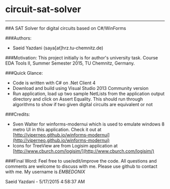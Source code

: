# circuit-sat-solver
----------
##A SAT Solver for digital circuits based on C#/WinForms

###Authors:
- Saeid Yazdani (saya[at]hrz.tu-chemnitz.de)

###Motivation:
This project initially is for author's university task. Course EDA Tools II, Summer Semester 2015, TU Chemnitz, Germany.


###Quick Glance:
- Code is written with C# on .Net Client 4
- Download and build using Visual Studio 2013 Community version
- Run application, load up two sample NetLists from the application output directory and click on Assert Equality. This should run through algorithms to show if two given digital circuits are equivalent or not

###Credits:
- Sven Walter for winforms-modernui which is used to emulate windows 8 metro UI in this application. Check it out at [http://viperneo.github.io/winforms-modernui](http://viperneo.github.io/winforms-modernui)
- Icons for TreeView are from Logisim application at [http://www.cburch.com/logisim/](http://www.cburch.com/logisim/)

###Final Word:
Feel free to use/edit/improve the code. All questions and comments are welcome to discuss with me. Please use github to contact with me. My username is *EMBEDONIX*

Saeid Yazdani - 5/17/2015 4:58:37 AM 
